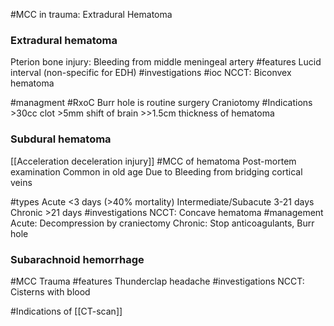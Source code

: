 #MCC in trauma: Extradural Hematoma

### Extradural hematoma
Pterion bone injury: Bleeding from middle meningeal artery
#features 
	Lucid interval (non-specific for EDH)
#investigations 
	#ioc NCCT: Biconvex hematoma

#managment 
	#RxoC Burr hole is routine surgery
	Craniotomy
		#Indications 
			>30cc clot 
			>5mm shift of brain
			>>1.5cm thickness of hematoma


### Subdural hematoma
[[Acceleration deceleration injury]]
#MCC of hematoma Post-mortem examination
Common in old age
Due to Bleeding from bridging cortical veins

#types
	Acute <3 days (>40% mortality)
	Intermediate/Subacute 3-21 days
	Chronic >21 days
#investigations 
	NCCT: Concave hematoma
#management 
	Acute: Decompression by craniectomy
	Chronic: Stop anticoagulants, Burr hole

### Subarachnoid hemorrhage
#MCC Trauma
#features 
	Thunderclap headache
#investigations 
	NCCT: Cisterns with blood

#Indications of [[CT-scan]]

